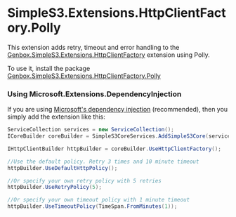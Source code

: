 ﻿# SimpleS3.Extensions.HttpClientFactory.Polly
This extension adds retry, timeout and error handling to the [Genbox.SimpleS3.Extensions.HttpClientFactory](https://www.nuget.org/packages/Genbox.SimpleS3.Extensions.HttpClientFactory) extension using Polly.

To use it, install the package [Genbox.SimpleS3.Extensions.HttpClientFactory.Polly](https://www.nuget.org/packages/Genbox.SimpleS3.Extensions.HttpClientFactory.Polly)

### Using Microsoft.Extensions.DependencyInjection
If you are using [Microsoft's dependency injection](https://www.nuget.org/packages/Microsoft.Extensions.DependencyInjection/) (recommended), then you simply add the extension like this:

```csharp
ServiceCollection services = new ServiceCollection();
ICoreBuilder coreBuilder = SimpleS3CoreServices.AddSimpleS3Core(services);

IHttpClientBuilder httpBuilder = coreBuilder.UseHttpClientFactory();

//Use the default policy. Retry 3 times and 10 minute timeout
httpBuilder.UseDefaultHttpPolicy();

//Or specify your own retry policy with 5 retries
httpBuilder.UseRetryPolicy(5);

//Or specify your own timeout policy with 1 minute timeout
httpBuilder.UseTimeoutPolicy(TimeSpan.FromMinutes(1));
```